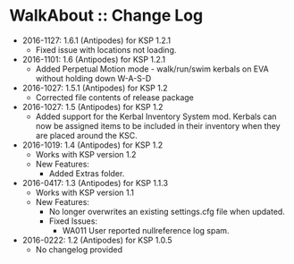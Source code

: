 # WalkAbout :: Change Log

* 2016-1127: 1.6.1 (Antipodes) for KSP 1.2.1
	+ Fixed issue with locations not loading.
* 2016-1101: 1.6 (Antipodes) for KSP 1.2.1
	+ Added Perpetual Motion mode - walk/run/swim kerbals on EVA without holding down W-A-S-D
* 2016-1027: 1.5.1 (Antipodes) for KSP 1.2
	+ Corrected file contents of release package
* 2016-1027: 1.5 (Antipodes) for KSP 1.2
	+ Added support for the Kerbal Inventory System mod. Kerbals can now be assigned items to be included in their inventory when they are placed around the KSC.
* 2016-1019: 1.4 (Antipodes) for KSP 1.2
	+ Works with KSP version 1.2
	+ New Features:
		- Added Extras folder.
* 2016-0417: 1.3 (Antipodes) for KSP 1.1.3
	+ Works with KSP version 1.1
	+ New Features:
		- No longer overwrites an existing settings.cfg file when updated.
		- Fixed Issues:
			- WA011 User reported nullreference log spam.
* 2016-0222: 1.2 (Antipodes) for KSP 1.0.5
	+ No changelog provided
